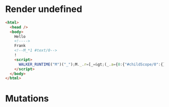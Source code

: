 # Render undefined
```html
<html>
  <head />
  <body>
    Hello 
    <!---->
    Frank
    <!--M_*1 #text/0-->
    !
    <script>
      WALKER_RUNTIME("M")("_");M._.r=[_=&gt;(_.a={0:{"#childScope/0":{}}}),0]
    </script>
  </body>
</html>
```

# Mutations
```

```